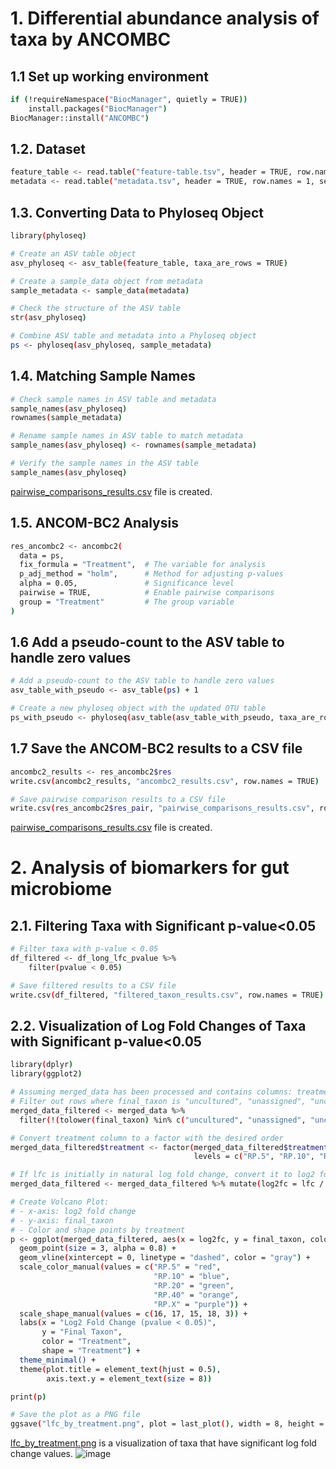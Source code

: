 # 1. Differential abundance analysis of taxa by ANCOMBC
## 1.1 Set up working environment
```bash
if (!requireNamespace("BiocManager", quietly = TRUE))
    install.packages("BiocManager")
BiocManager::install("ANCOMBC")
```

## 1.2. Dataset
```bash
feature_table <- read.table("feature-table.tsv", header = TRUE, row.names = 1, sep = "\t")
metadata <- read.table("metadata.tsv", header = TRUE, row.names = 1, sep = "\t")
```

## 1.3. Converting Data to Phyloseq Object
```bash
library(phyloseq)

# Create an ASV table object
asv_phyloseq <- asv_table(feature_table, taxa_are_rows = TRUE)

# Create a sample_data object from metadata
sample_metadata <- sample_data(metadata)

# Check the structure of the ASV table
str(asv_phyloseq)

# Combine ASV table and metadata into a Phyloseq object
ps <- phyloseq(asv_phyloseq, sample_metadata)
```

## 1.4. Matching Sample Names
```bash
# Check sample names in ASV table and metadata
sample_names(asv_phyloseq)
rownames(sample_metadata)

# Rename sample names in ASV table to match metadata
sample_names(asv_phyloseq) <- rownames(sample_metadata)

# Verify the sample names in the ASV table
sample_names(asv_phyloseq)
```
[pairwise_comparisons_results.csv](https://github.com/thaocaoHPzbook/Goldfish-16S-rRNA-amplicon-data-analysis/blob/main/R_steps/pairwise_comparisons_results.csv) file is created.

## 1.5.  ANCOM-BC2 Analysis
```bash
res_ancombc2 <- ancombc2(
  data = ps,
  fix_formula = "Treatment",  # The variable for analysis
  p_adj_method = "holm",      # Method for adjusting p-values
  alpha = 0.05,               # Significance level
  pairwise = TRUE,            # Enable pairwise comparisons
  group = "Treatment"         # The group variable
)
```

## 1.6 Add a pseudo-count to the ASV table to handle zero values
```bash
# Add a pseudo-count to the ASV table to handle zero values
asv_table_with_pseudo <- asv_table(ps) + 1

# Create a new phyloseq object with the updated OTU table
ps_with_pseudo <- phyloseq(asv_table(asv_table_with_pseudo, taxa_are_rows = TRUE), sample_data(ps))
```

## 1.7 Save the ANCOM-BC2 results to a CSV file
```bash
ancombc2_results <- res_ancombc2$res
write.csv(ancombc2_results, "ancombc2_results.csv", row.names = TRUE)

# Save pairwise comparison results to a CSV file
write.csv(res_ancombc2$res_pair, "pairwise_comparisons_results.csv", row.names = TRUE)
```
[pairwise_comparisons_results.csv](https://github.com/thaocaoHPzbook/Goldfish-16S-rRNA-amplicon-data-analysis/blob/main/R_steps/pairwise_comparisons_results.csv) file is created.

# 2. Analysis of biomarkers for gut microbiome
## 2.1. Filtering Taxa with Significant p-value<0.05
```bash
# Filter taxa with p-value < 0.05
df_filtered <- df_long_lfc_pvalue %>%
    filter(pvalue < 0.05)

# Save filtered results to a CSV file
write.csv(df_filtered, "filtered_taxon_results.csv", row.names = TRUE)
```
## 2.2. Visualization of Log Fold Changes of Taxa with Significant p-value<0.05
```bash
library(dplyr)
library(ggplot2)

# Assuming merged_data has been processed and contains columns: treatment, lfc, final_taxon
# Filter out rows where final_taxon is "uncultured", "unassigned", "uncultured_soil", "uncultured_rumen"
merged_data_filtered <- merged_data %>% 
  filter(!(tolower(final_taxon) %in% c("uncultured", "unassigned", "uncultured_soil", "uncultured_rumen")))

# Convert treatment column to a factor with the desired order
merged_data_filtered$treatment <- factor(merged_data_filtered$treatment,
                                         levels = c("RP.5", "RP.10", "RP.20", "RP.40", "RP.X"))

# If lfc is initially in natural log fold change, convert it to log2 fold change
merged_data_filtered <- merged_data_filtered %>% mutate(log2fc = lfc / log(2))

# Create Volcano Plot:
# - x-axis: log2 fold change
# - y-axis: final_taxon
# - Color and shape points by treatment
p <- ggplot(merged_data_filtered, aes(x = log2fc, y = final_taxon, color = treatment, shape = treatment)) +
  geom_point(size = 3, alpha = 0.8) +
  geom_vline(xintercept = 0, linetype = "dashed", color = "gray") +
  scale_color_manual(values = c("RP.5" = "red",
                                "RP.10" = "blue",
                                "RP.20" = "green",
                                "RP.40" = "orange",
                                "RP.X" = "purple")) +
  scale_shape_manual(values = c(16, 17, 15, 18, 3)) +
  labs(x = "Log2 Fold Change (pvalue < 0.05)",
       y = "Final Taxon",
       color = "Treatment",
       shape = "Treatment") +
  theme_minimal() +
  theme(plot.title = element_text(hjust = 0.5),
        axis.text.y = element_text(size = 8))

print(p)
```
```bash
# Save the plot as a PNG file
ggsave("lfc_by_treatment.png", plot = last_plot(), width = 8, height = 6)
```
[lfc_by_treatment.png](https://github.com/thaocaoHPzbook/Goldfish-16S-rRNA-amplicon-data-analysis/blob/main/R_steps/lfc_by_treatment.png.png) is a visualization of taxa that have significant log fold change values.
![image](https://github.com/user-attachments/assets/642860ba-d86d-4151-b122-a32078833e0b)

